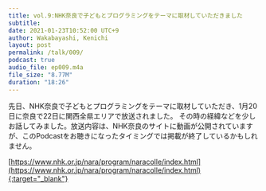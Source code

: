 ```yaml
---
title: vol.9:NHK奈良で子どもとプログラミングをテーマに取材していただきました
subtitle: 
date: 2021-01-23T10:52:00 UTC+9
author: Wakabayashi, Kenichi
layout: post
permalink: /talk/009/
podcast: true
audio_file: ep009.m4a
file_size: "8.77M"
duration: "18:26"
---
```

先日、NHK奈良で子どもとプログラミングをテーマに取材していただき、1月20日に奈良で22日に関西全県エリアで放送されました。
その時の経緯などを少しお話してみました。放送内容は、NHK奈良のサイトに動画が公開されていますが、このPodcastをお聴きになったタイミングでは掲載が終了しているかもしれません。

[https://www.nhk.or.jp/nara/program/naracolle/index.html](https://www.nhk.or.jp/nara/program/naracolle/index.html){:target="_blank"}